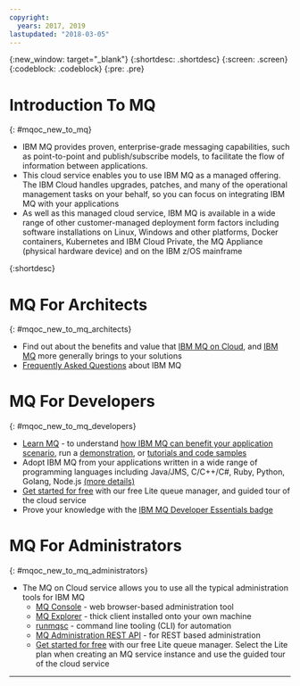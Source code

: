 ```yaml
---
copyright:
  years: 2017, 2019
lastupdated: "2018-03-05"
---
```


{:new_window: target="_blank"}
{:shortdesc: .shortdesc}
{:screen: .screen}
{:codeblock: .codeblock}
{:pre: .pre}

# Introduction To MQ
{: #mqoc_new_to_mq}

* IBM MQ provides proven, enterprise-grade messaging capabilities, such as point-to-point and publish/subscribe models, to facilitate the flow of information between applications.
* This cloud service enables you to use IBM MQ as a managed offering. The IBM Cloud handles upgrades, patches, and many of the operational management tasks on your behalf, so you can focus on integrating IBM MQ with your applications
* As well as this managed cloud service, IBM MQ is available in a wide range of other customer-managed deployment form factors including software installations on Linux, Windows and other platforms, Docker containers, Kubernetes and IBM Cloud Private, the MQ Appliance (physical hardware device) and on the IBM z/OS mainframe

{:shortdesc}

# MQ For Architects
{: #mqoc_new_to_mq_architects}


* Find out about the benefits and value that [IBM MQ on Cloud](https://www.ibm.com/cloud/mq), and [IBM MQ](https://www.ibm.com/products/mq) more generally brings to your solutions
* [Frequently Asked Questions](https://www.ibm.com/products/mq/faq) about IBM MQ

# MQ For Developers
{: #mqoc_new_to_mq_developers}

* [Learn MQ](https://developer.ibm.com/messaging/learn-mq) - to understand [how IBM MQ can benefit your application scenario](https://developer.ibm.com/messaging/learn-mq/mq-tutorials/getting-started-mq), run a [demonstration](https://developer.ibm.com/messaging/learn-mq/mq-tutorials/mq-connect-to-queue-manager/#cloud), or [tutorials and code samples](https://developer.ibm.com/messaging/learn-mq/mq-tutorials/)
* Adopt IBM MQ from your applications written in a wide range of programming languages including Java/JMS, C/C++/C#, Ruby, Python, Golang, Node.js [(more details)](https://www.ibm.com/support/knowledgecenter/en/SSFKSJ_9.1.0/com.ibm.mq.dev.doc/q022830_.htm)
* [Get started for free](https://cloud.ibm.com/docs/services/mqcloud/index.html#index) with our free Lite queue manager, and guided tour of the cloud service
* Prove your knowledge with the [IBM MQ Developer Essentials badge](https://developer.ibm.com/messaging/learn-mq/mq-tutorials/mq-dev-essentials/)

# MQ For Administrators
{: #mqoc_new_to_mq_administrators}


* The MQ on Cloud service allows you to use all the typical administration tools for IBM MQ
    + [MQ Console](https://cloud.ibm.com/docs/services/mqcloud/mqoc_admin_mqweb.html#mqoc_admin_mqweb) - web browser-based administration tool
    + [MQ Explorer](https://cloud.ibm.com/docs/services/mqcloud/mqoc_admin_mqexp.html#mqoc_admin_mqexp) - thick client installed onto your own machine
    + [runmqsc](https://cloud.ibm.com/docs/services/mqcloud/mqoc_admin_mqcli.html#mqoc_admin_mqcli) - command line tooling (CLI) for automation
    + [MQ Administration REST API](/docs/services/mqcloud?topic=mqcloud-mqoc_qm_rest_api) - for REST based administration
    + [Get started for free](https://cloud.ibm.com/docs/services/mqcloud/index.html#index) with our free Lite queue manager. Select the Lite plan when creating an MQ service instance and use the guided tour of the cloud service



---

